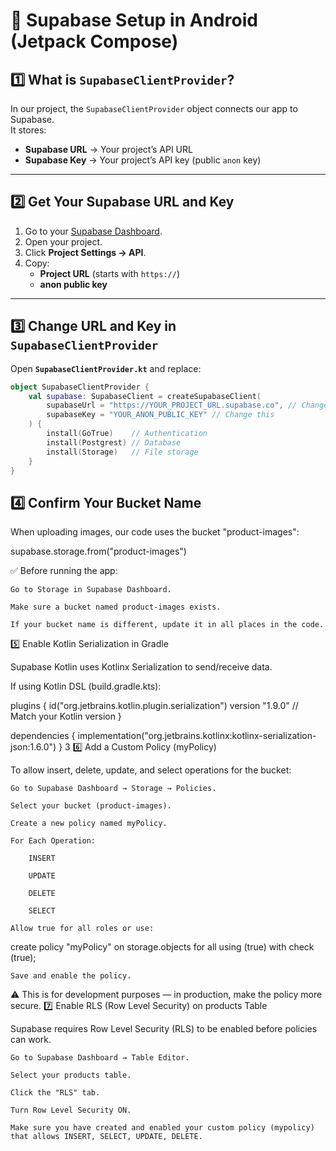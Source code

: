 # 📱 Supabase Setup in Android (Jetpack Compose)

## 1️⃣ What is `SupabaseClientProvider`?
In our project, the `SupabaseClientProvider` object connects our app to Supabase.  
It stores:
- **Supabase URL** → Your project’s API URL  
- **Supabase Key** → Your project’s API key (public `anon` key)

---

## 2️⃣ Get Your Supabase URL and Key
1. Go to your [Supabase Dashboard](https://supabase.com/dashboard).
2. Open your project.
3. Click **Project Settings → API**.
4. Copy:
   - **Project URL** (starts with `https://`)
   - **anon public key**

---

## 3️⃣ Change URL and Key in `SupabaseClientProvider`
Open **`SupabaseClientProvider.kt`** and replace:

```kotlin
object SupabaseClientProvider {
    val supabase: SupabaseClient = createSupabaseClient(
        supabaseUrl = "https://YOUR_PROJECT_URL.supabase.co", // Change this
        supabaseKey = "YOUR_ANON_PUBLIC_KEY" // Change this
    ) {
        install(GoTrue)    // Authentication
        install(Postgrest) // Database
        install(Storage)   // File storage
    }
}
```
## 4️⃣ Confirm Your Bucket Name

When uploading images, our code uses the bucket "product-images":

supabase.storage.from("product-images")

✅ Before running the app:

    Go to Storage in Supabase Dashboard.

    Make sure a bucket named product-images exists.

    If your bucket name is different, update it in all places in the code.
5️⃣ Enable Kotlin Serialization in Gradle

Supabase Kotlin uses Kotlinx Serialization to send/receive data.

If using Kotlin DSL (build.gradle.kts):

plugins {
    id("org.jetbrains.kotlin.plugin.serialization") version "1.9.0" // Match your Kotlin version
}

dependencies {
    implementation("org.jetbrains.kotlinx:kotlinx-serialization-json:1.6.0")
}
3️ 6️⃣ Add a Custom Policy (myPolicy)

To allow insert, delete, update, and select operations for the bucket:

    Go to Supabase Dashboard → Storage → Policies.

    Select your bucket (product-images).

    Create a new policy named myPolicy.

    For Each Operation:

        INSERT

        UPDATE

        DELETE

        SELECT

    Allow true for all roles or use:

create policy "myPolicy"
on storage.objects for all
using (true)
with check (true);

    Save and enable the policy.

⚠️ This is for development purposes — in production, make the policy more secure.
7️⃣ Enable RLS (Row Level Security) on products Table

Supabase requires Row Level Security (RLS) to be enabled before policies can work.

    Go to Supabase Dashboard → Table Editor.

    Select your products table.

    Click the "RLS" tab.

    Turn Row Level Security ON.

    Make sure you have created and enabled your custom policy (mypolicy) that allows INSERT, SELECT, UPDATE, DELETE.
